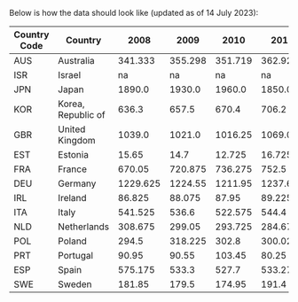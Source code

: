 Below is how the data should look like (updated as of 14 July 2023):

|Country Code|Country  |2008   |2009   |2010   |2011   |2012   |2013   |2014   |2015   |2016   |2017   |2018   |2019    |2020    |2021    |2022|2023|
|------------|---------|-------|-------|-------|-------|-------|-------|-------|-------|-------|-------|-------|--------|--------|--------|----|----|
|AUS         |Australia|341.333|355.298|351.719|362.925|390.442|367.55 |381.61 |398.72 |401.40 |428.75 |456.69 |na      |na      |na      |na  |na  |
|ISR         |Israel   |na     |na     |na     |na     |na     |165.94 |174.00 |180.09 |185.82 |186.12 |199.95 |222.1281|233.5287|246.7509|na  |na  |
|JPN         |Japan    |1890.0 |1930.0 |1960.0 |1850.0 |1880.0 |1920.00|2030.00|2090.00|2070.00|2130.00|2200.00|2290.0  |2400.0  |2560.0  |na  |na  |
|KOR         |Korea, Republic of|636.3  |657.5  |670.4  |706.2  |706.6  |696.83 |718.33 |773.50 |783.58 |782.83 |837.33 |860.4167|846.6667|900.5833|na  |na  |
|GBR         |United Kingdom|1039.0 |1021.0 |1016.25|1069.0 |1120.25|1174.50|1202.75|1263.75|1263.75|1294.50|1306.00|1392.75 |1521.5  |1580.75 |na  |na  |
|EST         |Estonia  |15.65  |14.7   |12.725 |16.725 |18.475 |19.70  |22.07  |24.38  |27.30  |28.82  |28.18  |30.7    |29.65   |31.875  |na  |na  |
|FRA         |France   |670.05 |720.875|736.275|752.5  |744.975|701.00 |720.75 |747.15 |742.50 |792.73 |826.55 |874.8   |934.375 |982.625 |na  |na  |
|DEU         |Germany  |1229.625|1224.55|1211.95|1237.675|1280.375|1152.90|1164.20|1199.22|1259.58|1268.17|1324.12|1369.05 |na      |1579.975|na  |na  |
|IRL         |Ireland  |86.825 |88.075 |87.95  |89.225 |93.925 |95.75  |97.95  |101.70 |108.20 |115.47 |117.62 |123.575 |132.825 |148.725 |na  |na  |
|ITA         |Italy    |541.525|536.6  |522.575|544.4  |554.725|549.00 |551.38 |561.45 |562.05 |564.67 |602.85 |618.125 |623.725 |655.675 |na  |na  |
|NLD         |Netherlands|308.675|299.05 |293.725|284.675|283.45 |253.95 |244.75 |255.95 |272.27 |273.20 |282.62 |300.75  |309.45  |410.175 |na  |na  |
|POL         |Poland   |294.5  |318.225|302.8  |300.025|316.0  |330.82 |356.00 |369.00 |360.02 |378.98 |409.35 |430.4   |445.625 |486.1   |na  |na  |
|PRT         |Portugal |90.95  |90.55  |103.45 |80.25  |84.15  |89.47  |106.20 |103.53 |110.62 |114.85 |121.33 |134.05  |148.575 |175.85  |na  |na  |
|ESP         |Spain    |575.175|533.3  |527.7  |533.275|534.625|522.85 |515.62 |530.23 |545.60 |584.83 |584.88 |602.625 |613.025 |670.775 |na  |na  |
|SWE         |Sweden   |181.85 |179.5  |174.95 |191.4  |200.525|196.55 |197.07 |202.68 |207.43 |223.97 |239.20 |255.175 |269.9   |292.425 |na  |na  |
